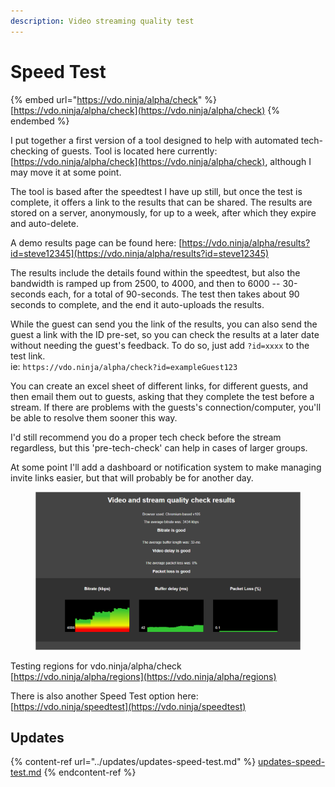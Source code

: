 ```yaml
---
description: Video streaming quality test
---
```


# Speed Test

{% embed url="https://vdo.ninja/alpha/check" %}
[https://vdo.ninja/alpha/check](https://vdo.ninja/alpha/check)
{% endembed %}

I put together a first version of a tool designed to help with automated tech-checking of guests. Tool is located here currently: [https://vdo.ninja/alpha/check](https://vdo.ninja/alpha/check), although I may move it at some point.

The tool is based after the speedtest I have up still, but once the test is complete, it offers a link to the results that can be shared. The results are stored on a server, anonymously, for up to a week, after which they expire and auto-delete.

A demo results page can be found here: [https://vdo.ninja/alpha/results?id=steve12345](https://vdo.ninja/alpha/results?id=steve12345)

The results include the details found within the speedtest, but also the bandwidth is ramped up from 2500, to 4000, and then to 6000 -- 30-seconds each, for a total of 90-seconds. The test then takes about 90 seconds to complete, and the end it auto-uploads the results.

While the guest can send you the link of the results, you can also send the guest a link with the ID pre-set, so you can check the results at a later date without needing the guest's feedback. To do so, just add `?id=xxxx` to the test link.\
ie: `https://vdo.ninja/alpha/check?id=exampleGuest123`

You can create an excel sheet of different links, for different guests, and then email them out to guests, asking that they complete the test before a stream. If there are problems with the guests's connection/computer, you'll be able to resolve them sooner this way.

I'd still recommend you do a proper tech check before the stream regardless, but this 'pre-tech-check' can help in cases of larger groups.

At some point I'll add a dashboard or notification system to make managing invite links easier, but that will probably be for another day.

<figure><img src="../.gitbook/assets/image (1) (1) (4).png" alt=""><figcaption></figcaption></figure>

Testing regions for vdo.ninja/alpha/check\
[https://vdo.ninja/alpha/regions](https://vdo.ninja/alpha/regions)

There is also another Speed Test option here:\
[https://vdo.ninja/speedtest](https://vdo.ninja/speedtest)

## Updates

{% content-ref url="../updates/updates-speed-test.md" %}
[updates-speed-test.md](../updates/updates-speed-test.md)
{% endcontent-ref %}
